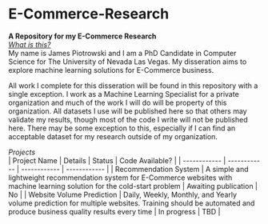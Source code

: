 # E-Commerce-Research
**A Repository for my E-Commerce Research** <br>
<ins>*What is this?* </ins><br>
My name is James Piotrowski and I am a PhD Candidate in Computer Science for The University of Nevada Las Vegas. My disseration aims to explore machine learning solutions for E-Commerce business. <br>

All work I complete for this disseration will be found in this repository with a single exception. I work as a Machine Learning Specialist for a private organization and much of the work I will do will be property of this organization. All datasets I use will be published here so that others may validate my results, though most of the code I write will not be published here. There may be some exception to this, especially if I can find an acceptable dataset for my research outside of my organization. <br>



*Projects* <br>
| Project Name | Details | Status | Code Available? |
| ------------ | ------------ | ------------ | ------------ |
| Recommendation System | A simple and lightweight recommendation system for E-Commerce websites with machine learning solution for the cold-start problem | Awaiting publication | No |
| Website Volume Prediction | Daily, Weekly, Monthly, and Yearly volume prediction for multiple websites. Training should be automated and produce business quality results every time | In progress | TBD |
